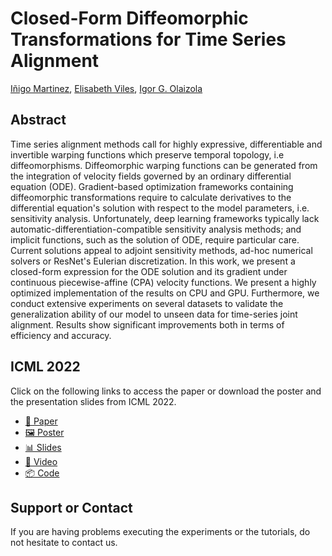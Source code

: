 # Closed-Form Diffeomorphic Transformations for Time Series Alignment

[Iñigo Martinez], [Elisabeth Viles], [Igor G. Olaizola]

## Abstract

Time series alignment methods call for highly expressive, differentiable and invertible warping functions which preserve temporal topology, i.e diffeomorphisms. Diffeomorphic warping functions can be generated from the integration of velocity fields governed by an ordinary differential equation (ODE). Gradient-based optimization frameworks containing diffeomorphic transformations require to calculate derivatives to the differential equation's solution with respect to the model parameters, i.e. sensitivity analysis. Unfortunately, deep learning frameworks typically lack automatic-differentiation-compatible sensitivity analysis methods; and implicit functions, such as the solution of ODE, require particular care. Current solutions appeal to adjoint sensitivity methods, ad-hoc numerical solvers or ResNet's Eulerian discretization. In this work, we present a closed-form expression for the ODE solution and its gradient under continuous piecewise-affine (CPA) velocity functions. We present a highly optimized implementation of the results on CPU and GPU. Furthermore, we conduct extensive experiments on several datasets to validate the generalization ability of our model to unseen data for time-series joint alignment. Results show significant improvements both in terms of efficiency and accuracy.

## ICML 2022

Click on the following links to access the paper or download the poster and the presentation slides from ICML 2022.

* [📝 Paper]
* [🖼️ Poster] 
* [📊 Slides]
* [🎥 Video] 
* [📦 Code] 

## Support or Contact

If you are having problems executing the experiments or the tutorials, do not hesitate to contact us.

[//]: # (References)
   [Iñigo Martinez]: <https://scholar.google.es/citations?user=_VGGVEgAAAAJ>
   [Elisabeth Viles]: <https://scholar.google.es/citations?user=-pRUC-8AAAAJ>
   [Igor G. Olaizola]: <https://scholar.google.es/citations?user=TihmWmAAAAAJ>
   [📝 Paper]:  <https://arxiv.org/abs/2206.08107>
   [🖼️ Poster]: <https://inigo.tech/closed-diffeomorphic/assets/poster.pdf>
   [📊 Slides]: <https://inigo.tech/closed-diffeomorphic/assets/slides.pdf>
   [🎥 Video]:  <https://recorder-v3.slideslive.com/?share=69811&s=6ff59166-61cf-4cb8-99be-4b2f662bd538>
   [📦 Code]:  <https://github.com/imartinezl/difw>
